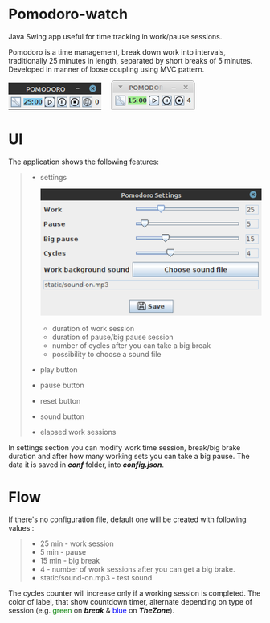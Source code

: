[![<Rainy>](https://img.shields.io/circleci/build/gh/git-danutdruta/pomodoro-watch?style=plastic&token=f34f1aaa34bdd4be3a71c2c75cf4e9e924f76f6b)]()

# Pomodoro-watch
Java Swing app useful for time tracking in work/pause sessions. 

Pomodoro  is a time management, break down work into intervals, traditionally 25 minutes in length, separated by short breaks of 5 minutes.
 Developed in manner of loose coupling using MVC pattern.

![alt text](https://github.com/git-danutdruta/pomodoro-watch/blob/master/static/pomodoro_screenshot.png) &nbsp;&nbsp;&nbsp;
![alt text](https://github.com/git-danutdruta/pomodoro-watch/blob/master/static/pomodoro_pause_time.png)
# UI
The application shows the following features:
> - settings
>  
>   ![alt text](https://github.com/git-danutdruta/pomodoro-watch/blob/master/static/pomodoro_settings_dialog.png)
>   - duration of work session
>   - duration of pause/big pause session
>   - number of cycles after you can take a big break 
>   - possibility to choose a sound file
> - play button
> - pause button
> - reset button
> - sound button
> - elapsed work sessions

In settings section you can modify work time session, break/big brake duration and after how many working sets
you can take a big pause.
The data it is saved in ***conf*** folder, into ***config.json***.

# Flow
If there's no configuration file, default one will be created with following values : 
> - 25 min - work session
> - 5 min - pause
> - 15 min - big break
> - 4 - number of work sessions after you can get a big brake.
> - static/sound-on.mp3 - test sound

The cycles counter will increase only if a working session is completed.
The color of label, that show countdown timer, alternate depending on type of session (e.g. <span style="color:green">green</span> on ***break*** & <span style="color:blue">blue</span> on ___TheZone___).    